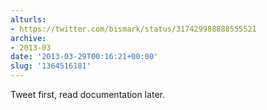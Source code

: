 ```yaml
---
alturls:
- https://twitter.com/bismark/status/317429988888555521
archive:
- 2013-03
date: '2013-03-29T00:16:21+00:00'
slug: '1364516181'
---
```


Tweet first, read documentation later.


